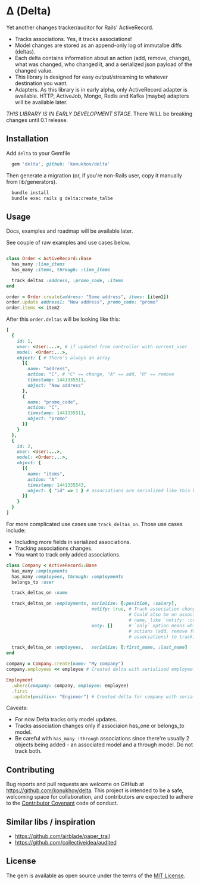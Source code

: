 # Δ (Delta)

Yet another changes tracker/auditor for Rails' ActiveRecord.

+ Tracks associations. Yes, it tracks associations!
+ Model changes are stored as an append-only log of immutalbe diffs (deltas).
+ Each delta contains information about an action (add, remove, change), what was changed, who changed it, and a serialized json payload of the changed value.
+ This library is designed for easy output/streaming to whatever destination you want.
+ Adapters. As this library is in early alpha, only ActiveRecord adapter is available. HTTP, ActiveJob, Mongo, Redis and Kafka (maybe) adapters will be available later.

*THIS LIBRARY IS IN EARLY DEVELOPMENT STAGE*. There WILL be breaking changes until 0.1 release.

## Installation

Add `delta` to your Gemfile

```ruby
  gem 'delta', github: 'konukhov/delta'
```

Then generate a migration (or, if you're non-Rails user, copy it manually from lib/generators).

```sh
  bundle install
  bundle exec rails g delta:create_talbe
```

## Usage

Docs, examples and roadmap will be available later.

See couple of raw examples and use cases below.

```ruby

class Order < ActiveRecord::Base
  has_many :line_items
  has_many :items, through: :line_items

  track_deltas :address, :promo_code, :items
end

order = Order.create(address: "Some address", items: [item1])
order.update address1: "New address", promo_code: "promo"
order.items << item2
```

After this `order.deltas` will be looking like this:

```ruby
[
  {
    id: 1,
    user: <User:...>, # if updated from controller with current_user
    model: <Order:...>,
    object: { # There's always an array
      [{
        name: "address",
        action: "C", # "C" == change, "A" == add, "R" == remove
        timestamp: 1441335511,
        object: "New address"
      },
      {
        name: "promo_code",
        action: "C",
        timestamp: 1441335511,
        object: "promo"
      }]
    }
  },
  {
    id: 2,
    user: <User:...>,
    model: <Order:...>,
    object: {
      [{
        name: "items",
        action: "A"
        timestamp: 1441335543,
        object: { "id" => 1 } # associations are serialized like this by default
      }]
    }
  }
]
```

For more complicated use cases use `track_deltas_on`. Those use cases include:
+ Including more fields in serialized associations.
+ Tracking associations changes.
+ You want to track only added associations.

```ruby
class Company < ActiveRecord::Base
  has_many :employments
  has_many :employees, through: :employments
  belongs_to :user

  track_deltas_on :name

  track_deltas_on :employments, serialize: [:position, :salary],
                                notify: true, # Track association changes.
                                              # Could also be an association
                                              # name, like `notify: :company`.
                                only: []      # `only` option means which
                                              # actions (add, remove for
                                              # associations) to track.

  track_deltas_on :employees,   serialize: [:first_name, :last_name]
end

company = Company.create(name: "My company")
company.employees << employee # Created delta with serialized employee.

Employment
  .where(company: company, employee: employee)
  .first
  .update(position: "Engineer") # Created delta for company with serialized employemnt.
```

Caveats:
+ For now Delta tracks only model updates.
+ Tracks association changes only if associaion has_one or belongs_to model.
+ Be careful with `has_many :through` associations since there're usually 2 objects being added - an associated model and a through model. Do not track both.

## Contributing

Bug reports and pull requests are welcome on GitHub at https://github.com/konukhov/delta. This project is intended to be a safe, welcoming space for collaboration, and contributors are expected to adhere to the [Contributor Covenant](http://contributor-covenant.org) code of conduct.

## Similar libs / inspiration

+ https://github.com/airblade/paper_trail
+ https://github.com/collectiveidea/audited


## License

The gem is available as open source under the terms of the [MIT License](http://opensource.org/licenses/MIT).
